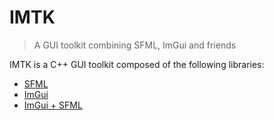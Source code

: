 # IMTK

> A GUI toolkit combining SFML, ImGui and friends

IMTK is a C++ GUI toolkit composed of the following libraries:

- [SFML](https://github.com/sfml/sfml)
- [ImGui](https://github.com/ocornut/imgui)
- [ImGui + SFML](https://github.com/eliasdaler/imgui-sfml)
